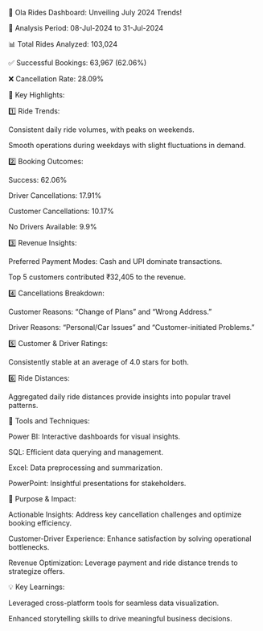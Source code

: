 🚖 Ola Rides Dashboard: Unveiling July 2024 Trends!

📅 Analysis Period: 08-Jul-2024 to 31-Jul-2024

📊 Total Rides Analyzed: 103,024

✅ Successful Bookings: 63,967 (62.06%)

❌ Cancellation Rate: 28.09%


🌟 Key Highlights:

1️⃣ Ride Trends:

Consistent daily ride volumes, with peaks on weekends.

Smooth operations during weekdays with slight fluctuations in demand.


2️⃣ Booking Outcomes:

Success: 62.06%

Driver Cancellations: 17.91%

Customer Cancellations: 10.17%

No Drivers Available: 9.9%


3️⃣ Revenue Insights:

Preferred Payment Modes: Cash and UPI dominate transactions.

Top 5 customers contributed ₹32,405 to the revenue.


4️⃣ Cancellations Breakdown:

Customer Reasons: “Change of Plans” and “Wrong Address.”

Driver Reasons: “Personal/Car Issues” and “Customer-initiated Problems.”

5️⃣ Customer & Driver Ratings:

Consistently stable at an average of 4.0 stars for both.


6️⃣ Ride Distances:

Aggregated daily ride distances provide insights into popular travel patterns.


🚀 Tools and Techniques:

Power BI: Interactive dashboards for visual insights.

SQL: Efficient data querying and management.

Excel: Data preprocessing and summarization.

PowerPoint: Insightful presentations for stakeholders.


🎯 Purpose & Impact:

Actionable Insights: Address key cancellation challenges and optimize booking efficiency.

Customer-Driver Experience: Enhance satisfaction by solving operational bottlenecks.

Revenue Optimization: Leverage payment and ride distance trends to strategize offers.


💡 Key Learnings:

Leveraged cross-platform tools for seamless data visualization.

Enhanced storytelling skills to drive meaningful business decisions.

